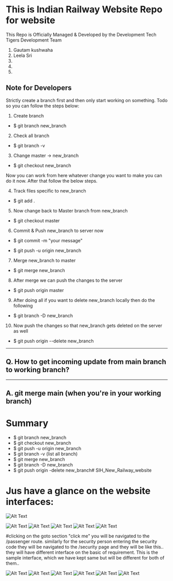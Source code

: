 # This is Indian Railway Website  Repo for website

This Repo is Officially Managed & Developed by the Development Tech Tigers Development Team
1. Gautam kushwaha
2. Leela Sri
3. 
4. 
5.


## Note for Developers

Strictly create a branch first and then only start working on something.
Todo so you can follow the steps below:

1. Create branch

- $ git branch new_branch

2. Check all branch

- $ git branch -v

3. Change master -> new_branch

- $ git checkout new_branch

Now you can work from here whatever change you want to make you can do it now. After that follow the below steps.

4. Track files specific to new_branch

- $ git add .

5. Now change back to Master branch from new_branch

- $ git checkout master

6. Commit & Push new_branch to server now

- $ git commit -m "your message"

- $ git push -u origin new_branch

7. Merge new_branch to master

- $ git merge new_branch

8. After merge we can push the changes to the server

- $ git push origin master

9. After doing all if you want to delete new_branch locally then do the following

- $ git branch -D new_branch

10. Now push the changes so that new_branch gets deleted on the server as well

- $ git push origin --delete new_branch


--------------------------------------------------------------------
Q. How to get incoming update from main branch to working branch?
--------------------------------------------------------------------

--------------------------------------------------------------------
A. git merge main (when you're in your working branch)
--------------------------------------------------------------------


# Summary

- $ git branch new_branch
- $ git checkout new_branch
- $ git push -u origin new_branch
- $ git branch -v (list all branch)
- $ git merge new_branch
- $ git branch -D new_branch
- $ git push origin -delete new_branch# SIH_New_Railway_website

# Jus have a glance on the website interfaces:
![Alt Text](https://img.freepik.com/free-photo/lone-tree_181624-46361.jpg?size=626&ext=jpg&ga=GA1.2.788017613.1695444954&semt=ais)

![Alt Text](https://encrypted-tbn0.gstatic.com/images?q=tbn:ANd9GcQ4Gv5Nv7EJx8ciqOXEwQ_ZXWKEYViziWRg-Q&usqp=CAU)
![Alt Text](./BrowserImage/1.png)
![Alt Text](./BrowserImage/2.png)
![Alt Text](./BrowserImage/3.png)
![Alt Text](./BrowserImage/4.png)

#clicking on the goto section "click me"  you will be navigated to the /passenger route. similarly for the security person entering the security code they will be navigated to the /security page and they will be like this.. they will have different interface on the basic of requirement. This is the sample interface, which we have kept same but will be different for both of them..

![Alt Text](./BrowserImage/5.png)
![Alt Text](./BrowserImage/1.png)
![Alt Text](./BrowserImage/1.png)
![Alt Text](./BrowserImage/1.png)
![Alt Text](./BrowserImage/1.png)
![Alt Text](./BrowserImage/1.png)